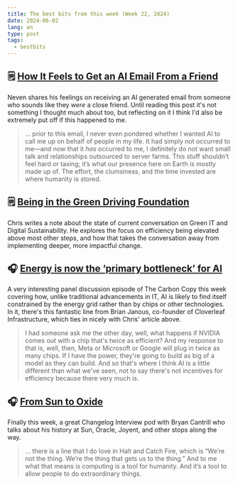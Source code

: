 ```yaml
---
title: The best bits from this week (Week 22, 2024)
date: 2024-06-02
lang: en
type: post
tags:
  - bestbits
---
```


## 🗒️ [How It Feels to Get an AI Email From a Friend](https://mrgan.com/ai-email-from-a-friend/)

Neven shares his feelings on receiving an AI generated email from someone who sounds like they _were_ a close friend. Until reading this post it's not something I thought much about too, but reflecting on it I think I'd also be extremely put off if this happened to me.

> ... prior to this email, I never even pondered whether I wanted AI to call me up on behalf of people in my life. It had simply not occurred to me—and now that it _has_ occurred to me, I definitely do not want small talk and relationships outsourced to server farms. This stuff shouldn’t feel hard or taxing; it’s what our presence here on Earth is mostly made up of. The effort, the clumsiness, and the time invested are where humanity is stored.

## 🗒️ [Being in the Green Driving Foundation](https://rtl.chrisadams.me.uk/2024/05/being-in-the-green-driving-foundation/)

Chris writes a note about the state of current conversation on Green IT and Digital Sustainability. He explores the focus on efficiency being elevated above most other steps, and how that takes the conversation away from implementing deeper, more impactful change.

## 🎧 [Energy is now the ‘primary bottleneck’ for AI](https://www.latitudemedia.com/news/ais-main-constraint-energy-not-chips)

A very interesting panel discussion episode of The Carbon Copy this week covering how, unlike traditional advancements in IT, AI is likely to find itself constrained by the energy grid rather than by chips or other technologies. In it, there's this fantastic line from Brian Janous, co-founder of Cloverleaf Infrastructure, which ties in nicely with Chris' article above.

> I had someone ask me the other day, well, what happens if NVIDIA comes out with a chip that's twice as efficient? And my response to that is, well, then, Meta or Microsoft or Google will plug in twice as many chips. If I have the power, they're going to build as big of a model as they can build. And so that's where I think AI is a little different than what we've seen, not to say there's not incentives for efficiency because there very much is.

## 🎧 [From Sun to Oxide](https://changelog.com/podcast/592)

Finally this week, a great Changelog Interview pod with Bryan Cantrill who talks about his history at Sun, Oracle, Joyent, and other stops along the way.

> ... there is a line that I do love in Halt and Catch Fire, which is “We’re not the thing. We’re the thing that gets us to the thing.” And to me what that means is computing is a tool for humanity. And it’s a tool to allow people to do extraordinary things.
